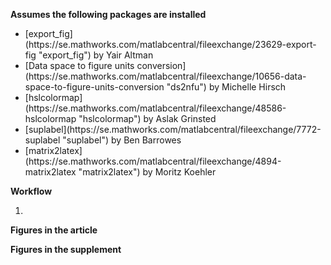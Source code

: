 **Assumes the following packages are installed**
<ul>
  <li>[export_fig](https://se.mathworks.com/matlabcentral/fileexchange/23629-export-fig "export_fig")  by Yair Altman</li>

  <li>[Data space to figure units conversion](https://se.mathworks.com/matlabcentral/fileexchange/10656-data-space-to-figure-units-conversion "ds2nfu") by Michelle Hirsch</li>

  <li>[hslcolormap](https://se.mathworks.com/matlabcentral/fileexchange/48586-hslcolormap "hslcolormap") by Aslak Grinsted</li>

  <li>[suplabel](https://se.mathworks.com/matlabcentral/fileexchange/7772-suplabel "suplabel") by Ben Barrowes</li>

  <li>[matrix2latex](https://se.mathworks.com/matlabcentral/fileexchange/4894-matrix2latex "matrix2latex") by Moritz Koehler</li>  
</ul>

**Workflow**
<ol>
  <li></li>
</ol>

**Figures in the article**


**Figures in the supplement**
